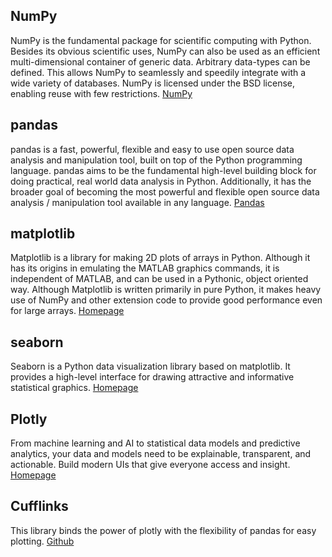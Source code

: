 ## NumPy
NumPy is the fundamental package for scientific computing with Python.
Besides its obvious scientific uses, NumPy can also be used as an efficient multi-dimensional container of generic data. Arbitrary data-types can be defined. This allows NumPy to seamlessly and speedily integrate with a wide variety of databases.
NumPy is licensed under the BSD license, enabling reuse with few restrictions.
[NumPy](https://numpy.org/)

## pandas
pandas is a fast, powerful, flexible and easy to use open source data analysis and manipulation tool,
built on top of the Python programming language.
pandas aims to be the fundamental high-level building block for doing practical, real world data analysis in Python. Additionally, it has the broader goal of becoming the most powerful and flexible open source data analysis / manipulation tool available in any language.
[Pandas](https://pandas.pydata.org/about/)

## matplotlib
Matplotlib is a library for making 2D plots of arrays in Python. Although it has its origins in emulating the MATLAB graphics commands, it is independent of MATLAB, and can be used in a Pythonic, object oriented way. Although Matplotlib is written primarily in pure Python, it makes heavy use of NumPy and other extension code to provide good performance even for large arrays.
[Homepage](https://matplotlib.org/index.html)

## seaborn
Seaborn is a Python data visualization library based on matplotlib. It provides a high-level interface for drawing attractive and informative statistical graphics.
[Homepage](https://seaborn.pydata.org/)

## Plotly
From machine learning and AI to statistical data models and predictive analytics, your data and models need to be explainable, transparent, and actionable. Build modern UIs that give everyone access and insight.
[Homepage](https://plotly.com/)

## Cufflinks
This library binds the power of plotly with the flexibility of pandas for easy plotting.
[Github](https://github.com/santosjorge/cufflinks)